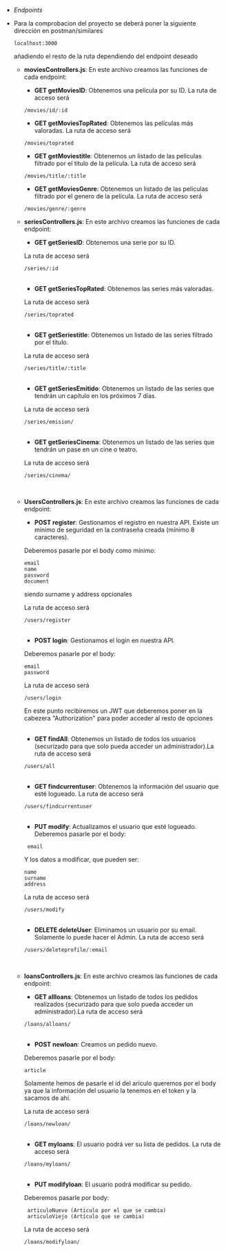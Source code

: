 * *Endpoints*

 * Para la comprobacion del proyecto se deberá poner la siguiente dirección en postman/similares
      ````
      localhost:3000
      ````
      
      añadiendo el resto de la ruta dependiendo del endpoint deseado

    * **moviesControllers.js**: En este archivo creamos las funciones de cada endpoint:
        * **GET getMoviesID**: Obtenemos una película por su ID. La ruta de acceso será 
        ````
        /movies/id/:id 
        ````
        * **GET getMoviesTopRated**: Obtenemos las películas más valoradas. La ruta de acceso será 
        ````
        /movies/toprated
        ````
        * **GET getMoviestitle**: Obtenemos un listado de las películas filtrado por el titulo de la película. La ruta de acceso será 
        
        ````
        /movies/title/:title
        ````

        * **GET getMoviesGenre**: Obtenemos un listado de las películas filtrado por el genero de la película. La ruta de acceso será 
        ````
        /movies/genre/:genre
        ````

    * **seriesControllers.js**: En este archivo creamos las funciones de cada endpoint:

        * **GET getSeriesID**: Obtenemos una serie por su ID. 
        
        La ruta de acceso será 
        ````
        /series/:id 
        ````
        <br>

        * **GET getSeriesTopRated**: Obtenemos las series más valoradas. 
        
        La ruta de acceso será 
        ````
        /series/toprated
        ````
        <br>

        * **GET getSeriestitle**: Obtenemos un listado de las series filtrado por el titulo. 
        
        La ruta de acceso será 
        
        ````
        /series/title/:title
        ````

        <br>

        * **GET getSeriesEmitido**: Obtenemos un listado de las series que tendrán un capítulo en los próximos 7 días. 
        
        La ruta de acceso será 
        ````
        /series/emision/
        ````
        <br>

        * **GET getSeriesCinema**: Obtenemos un listado de las series que tendrán un pase en un cine o teatro. 
        
        La ruta de acceso será 
        ````
        /series/cinema/
        ````

        <br>

    * **UsersControllers.js**: En este archivo creamos las funciones de cada endpoint:
        * **POST register**: Gestionamos el registro en nuestra API. Existe un mínimo de seguridad en la contraseña creada (mínimo 8 caracteres). 
        
        Deberemos pasarle por el body como mínimo:
        ````
        email
        name
        password
        document
        ````
        siendo surname y address opcionales
        
        La ruta de acceso será 
        ````
        /users/register
        ````
        <br>

        * **POST login**: Gestionamos el login en nuestra API.
        
        Deberemos pasarle por el body:
        ````
        email
        password
        ````
         La ruta de acceso será 
        ````
        /users/login
        ````
        En este punto recibiremos un JWT que deberemos poner en la cabezera "Authorization" para poder acceder al resto de opciones 

        <br>

        * **GET findAll**: Obtenemos un listado de todos los usuarios (securizado para que solo pueda acceder un administrador).La ruta de acceso será 
        ````
        /users/all
        ````
        <br>

        * **GET findcurrentuser**: Obtenemos la información del usuario que esté logueado. La ruta de acceso será 
        ````
        /users/findcurrentuser
        ````
        <br>

        * **PUT modify**: Actualizamos el usuario que esté logueado. Deberemos pasarle por el body:
        ````
         email
         ````
        Y los datos a modificar, que pueden ser: 

        ````
        name
        surname
        address
         ````
        La ruta de acceso será 
        ````
        /users/modify
        ````
        
        <br>
        
        * **DELETE deleteUser**: Eliminamos un usuario por su email. Solamente lo puede hacer el Admin. La ruta de acceso será 
        ````
        /users/deleteprofile/:email
        ````

        <br>

    * **loansControllers.js**: En este archivo creamos las funciones de cada endpoint:
        * **GET allloans**: Obtenemos un listado de todos los pedidos realizados (securizado para que solo pueda acceder un administrador).La ruta de acceso será 
        ````
        /loans/alloans/
        ````

        <br>

        * **POST newloan**: Creamos un pedido nuevo. 
        
        Deberemos pasarle por el body:

        ````
        article
        ````

         Solamente hemos de pasarle el id del arículo queremos por el body ya que la información del usuario la tenemos en el token y la sacamos de ahí. 
         
         La ruta de acceso será 
        ````
        /loans/newloan/
        ````

        <br>

        * **GET myloans**: El usuario podrá ver su lista de pedidos. La ruta de acceso será 
        ````
        /loans/myloans/
        ````

        <br>

        * **PUT modifyloan**: El usuario podrá modificar su pedido.
        
        Deberemos pasarle por body:
        
        ````
         articuloNuevo (Articulo por el que se cambia)
         articuloViejo (Artículo que se cambia) 
         ````

         La ruta de acceso será 
        ````
        /loans/modifyloan/
        ````



